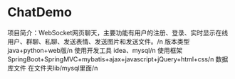 # ChatDemo
项目简介：WebSocket网页聊天，主要功能有用户的注册、登录、实时显示在线用户、群聊、私聊、发送表情、发送图片和发送文件。/n
版本类型 java+python+web版/n
使用开发工具 idea、mysql/n
使用框架 SpringBoot+SpringMVC+mybatis+ajax+javascript+jQuery+html+css/n
数据库文件 在文件夹lib/mysql里面/n
